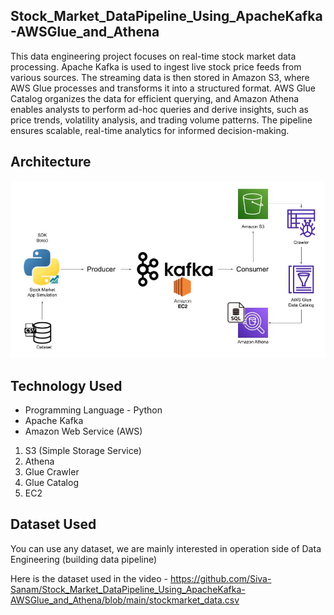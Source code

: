 ## Stock_Market_DataPipeline_Using_ApacheKafka-AWSGlue_and_Athena
This data engineering project focuses on real-time stock market data processing. Apache Kafka is used to ingest live stock price feeds from various sources. The streaming data is then stored in Amazon S3, where AWS Glue processes and transforms it into a structured format. AWS Glue Catalog organizes the data for efficient querying, and Amazon Athena enables analysts to perform ad-hoc queries and derive insights, such as price trends, volatility analysis, and trading volume patterns. The pipeline ensures scalable, real-time analytics for informed decision-making.

## Architecture 
<img src="ProjectArchitecture.jpg">

## Technology Used
- Programming Language - Python
- Apache Kafka
- Amazon Web Service (AWS)
1. S3 (Simple Storage Service)
2. Athena
3. Glue Crawler
4. Glue Catalog
5. EC2



## Dataset Used
You can use any dataset, we are mainly interested in operation side of Data Engineering (building data pipeline) 

Here is the dataset used in the video - https://github.com/Siva-Sanam/Stock_Market_DataPipeline_Using_ApacheKafka-AWSGlue_and_Athena/blob/main/stockmarket_data.csv









